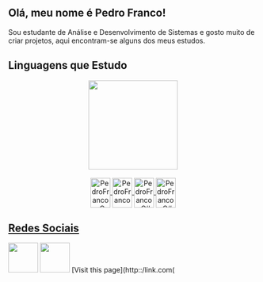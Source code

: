 ## Olá, meu nome é Pedro Franco!
<p> Sou estudante de Análise e Desenvolvimento de Sistemas e gosto muito de criar projetos,
    aqui encontram-se alguns dos meus estudos. </p>


<h2> Linguagens que Estudo </h2>
<div align="center">
    <a href="https://github.com/Pedro-1302">
        <img height="180em"
            src="https://github-readme-stats.vercel.app/api/top-langs/?username=Pedro-1302&layout=compact&langs_count=7&theme=dark" />
        <div style="display: inline_block"><br>
            <img align="center" alt="PedroFranco-C" height="60" width="40"
                src="https://cdn.jsdelivr.net/gh/devicons/devicon/icons/c/c-original.svg">
            <img align="center" alt="PedroFranco-Kotlin" height="60" width="40"
                src="https://cdn.jsdelivr.net/gh/devicons/devicon/icons/kotlin/kotlin-original.svg">
            <img align="center" alt="PedroFranco-C#" height="60" width="40"
                src="https://cdn.jsdelivr.net/gh/devicons/devicon/icons/csharp/csharp-original.svg">
             <img align="center" alt="PedroFranco-C#" height="60" width="40"
                src="https://cdn.jsdelivr.net/gh/devicons/devicon/icons/googlecloud/googlecloud-original.svg">
        </div>
</div>

<h2> Redes Sociais </h2>
<div>
    <a target="_blank" href="https://www.instagram.com/francop13g/"><img height="60" width="60" src="https://cdn.icon-icons.com/icons2/1211/PNG/512/1491580635-yumminkysocialmedia26_83102.png"></a>
    <a target="_blank" href="https://www.linkedin.com/in/pedrofranco13/"><img height="60" width="60" src="https://cdn.icon-icons.com/icons2/805/PNG/512/linkedin_icon-icons.com_65929.png"></a>
    [Visit this page](http::/link.com(
</div>
